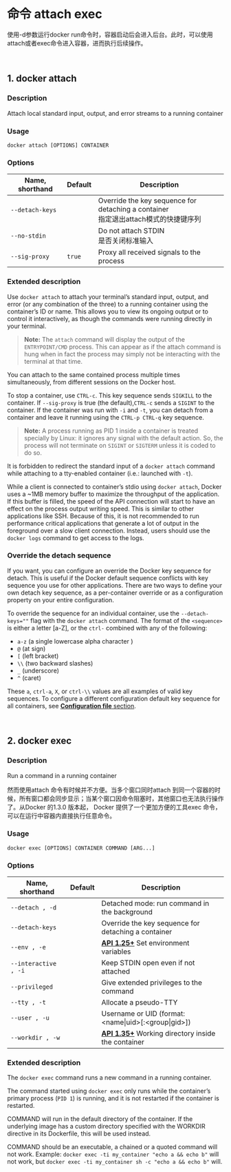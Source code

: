 # 命令 attach exec

使用-d参数运行docker run命令时，容器启动后会进入后台。此时，可以使用attach或者exec命令进入容器，进而执行后续操作。

<br>

## 1. docker attach

### Description

Attach local standard input, output, and error streams to a running container

### Usage

```none
docker attach [OPTIONS] CONTAINER
```

### Options

| Name, shorthand | Default | Description                                                  |
| --------------- | ------- | ------------------------------------------------------------ |
| `--detach-keys` |         | Override the key sequence for detaching a container<br>指定退出attach模式的快捷键序列 |
| `--no-stdin`    |         | Do not attach STDIN<br>是否关闭标准输入                      |
| `--sig-proxy`   | `true`  | Proxy all received signals to the process                    |


### Extended description

Use `docker attach` to attach your terminal’s standard input, output, and error (or any combination of the three) to a running container using the container’s ID or name. This allows you to view its ongoing output or to control it interactively, as though the commands were running directly in your terminal.

> **Note:** The `attach` command will display the output of the `ENTRYPOINT/CMD` process. This can appear as if the attach command is hung when in fact the process may simply not be interacting with the terminal at that time.

You can attach to the same contained process multiple times simultaneously, from different sessions on the Docker host.

To stop a container, use `CTRL-c`. This key sequence sends `SIGKILL` to the container. If `--sig-proxy` is true (the default),`CTRL-c` sends a `SIGINT` to the container. If the container was run with `-i` and `-t`, you can detach from a container and leave it running using the `CTRL-p CTRL-q` key sequence.

> **Note:** A process running as PID 1 inside a container is treated specially by Linux: it ignores any signal with the default action. So, the process will not terminate on `SIGINT` or `SIGTERM` unless it is coded to do so.

It is forbidden to redirect the standard input of a `docker attach` command while attaching to a tty-enabled container (i.e.: launched with `-t`).

While a client is connected to container’s stdio using `docker attach`, Docker uses a ~1MB memory buffer to maximize the throughput of the application. If this buffer is filled, the speed of the API connection will start to have an effect on the process output writing speed. This is similar to other applications like SSH. Because of this, it is not recommended to run performance critical applications that generate a lot of output in the foreground over a slow client connection. Instead, users should use the `docker logs` command to get access to the logs.

### Override the detach sequence

If you want, you can configure an override the Docker key sequence for detach. This is useful if the Docker default sequence conflicts with key sequence you use for other applications. There are two ways to define your own detach key sequence, as a per-container override or as a configuration property on your entire configuration.

To override the sequence for an individual container, use the `--detach-keys=""` flag with the `docker attach` command. The format of the `<sequence>` is either a letter [a-Z], or the `ctrl-` combined with any of the following:

- `a-z` (a single lowercase alpha character )
- `@` (at sign)
- `[` (left bracket)
- `\\` (two backward slashes)
- `_` (underscore)
- `^` (caret)

These `a`, `ctrl-a`, `X`, or `ctrl-\\` values are all examples of valid key sequences. To configure a different configuration default key sequence for all containers, see [**Configuration file** section](https://docs.docker.com/engine/reference/commandline/cli/#configuration-files).

<br>

## 2. docker exec

### Description

Run a command in a running container

然而使用attach 命令有时候并不方便。当多个窗口同时attach 到同一个容器的时候，所有窗口都会同步显示；当某个窗口因命令阻塞时，其他窗口也无法执行操作了。从Docker 的1.3.0 版本起， Docker 提供了一个更加方便的工具exec 命令，可以在运行中容器内直接执行任意命令。

### Usage

```none
docker exec [OPTIONS] CONTAINER COMMAND [ARG...]
```

### Options

| Name, shorthand      | Default | Description                                                  |
| -------------------- | ------- | ------------------------------------------------------------ |
| `--detach , -d`      |         | Detached mode: run command in the background                 |
| `--detach-keys`      |         | Override the key sequence for detaching a container          |
| `--env , -e`         |         | [**API 1.25+**](https://docs.docker.com/engine/api/v1.25/) Set environment variables |
| `--interactive , -i` |         | Keep STDIN open even if not attached                         |
| `--privileged`       |         | Give extended privileges to the command                      |
| `--tty , -t`         |         | Allocate a pseudo-TTY                                        |
| `--user , -u`        |         | Username or UID (format: <name\|uid>[:<group\|gid>])         |
| `--workdir , -w`     |         | [**API 1.35+**](https://docs.docker.com/engine/api/v1.35/) Working directory inside the container |


### Extended description

The `docker exec` command runs a new command in a running container.

The command started using `docker exec` only runs while the container’s primary process (`PID 1`) is running, and it is not restarted if the container is restarted.

COMMAND will run in the default directory of the container. If the underlying image has a custom directory specified with the WORKDIR directive in its Dockerfile, this will be used instead.

COMMAND should be an executable, a chained or a quoted command will not work. Example: `docker exec -ti my_container "echo a && echo b"` will not work, but `docker exec -ti my_container sh -c "echo a && echo b"` will.